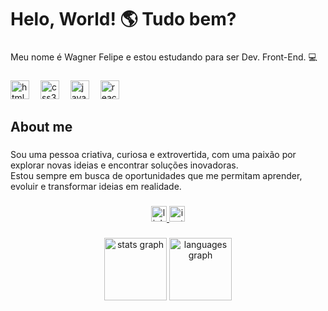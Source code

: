 <h1 align="left">Helo, World! 🌎 Tudo bem?</h1>

###

<p align="left">Meu nome é Wagner Felipe e estou estudando para ser Dev. Front-End. 💻</p>

###

<div align="left">
  <img src="https://cdn.jsdelivr.net/gh/devicons/devicon/icons/html5/html5-original.svg" height="30" alt="html5 logo"  />
  <img width="10" />
  <img src="https://cdn.jsdelivr.net/gh/devicons/devicon/icons/css3/css3-original.svg" height="30" alt="css3 logo"  />
  <img width="10" />
  <img src="https://cdn.jsdelivr.net/gh/devicons/devicon/icons/javascript/javascript-original.svg" height="30" alt="javascript logo"  />
  <img width="10" />
  <img src="https://cdn.jsdelivr.net/gh/devicons/devicon/icons/react/react-original.svg" height="30" alt="react logo"  />
</div>

###

<h2 align="left">About me</h2>

###

<p align="left">Sou uma pessoa criativa, curiosa e extrovertida, com uma paixão por explorar novas ideias e encontrar soluções inovadoras. <br>Estou sempre em busca de oportunidades que me permitam aprender, evoluir e transformar ideias em realidade.</p>

###

<div align="center">
  <a href="https://www.linkedin.com/in/wagner-felipe-gomes-ferreira-62959a260/?trk=opento_sprofile_details" target="_blank">
    <img src="https://img.shields.io/static/v1?message=LinkedIn&logo=linkedin&label=&color=white&logoColor=black&labelColor=&style=for-the-badge" height="25" alt="linkedin logo"  />
  </a>
  <a href="https://www.instagram.com/wgnr.f/" target="_blank">
    <img src="https://img.shields.io/static/v1?message=Instagram&logo=instagram&label=&color=#FFF&logoColor=black&labelColor=&style=for-the-badge" height="25" alt="instagram logo"  />
  </a>
</div>

###

<div align="center">
  <img src="https://github-readme-stats.vercel.app/api?username=wagnerfgomes&hide_title=true&hide_rank=false&show_icons=true&include_all_commits=true&count_private=true&disable_animations=true&theme=github_dark&locale=pt-br&hide_border=false&order=1" height="100" alt="stats graph"  />
  <img src="https://github-readme-stats.vercel.app/api/top-langs?username=wagnerfgomes&locale=pt-br&hide_title=true&layout=compact&card_width=320&langs_count=10&theme=github_dark&hide_border=false&order=2" height="100" alt="languages graph"  />
</div>

###
